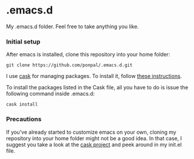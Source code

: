 .emacs.d
========

My .emacs.d folder. Feel free to take anything you like.

### Initial setup 

After emacs is installed, clone this repository into your home folder:

```git clone https://github.com/ponpal/.emacs.d.git```

I use [cask][cask] for managing packages. To install it, follow [these instructions][cask-installation].

To install the packages listed in the Cask file, all you have to do is issue the following command inside .emacs.d:

```cask install```

### Precautions

If you've already started to customize emacs on your own, cloning my repository into your home folder might not be a good idea. In that case, I suggest you take a look at the [cask project][cask] and peek around in my init.el file. 

[cask]: http://cask.readthedocs.org/en/latest/
[cask-installation]: http://cask.readthedocs.org/en/latest/guide/installation.html
